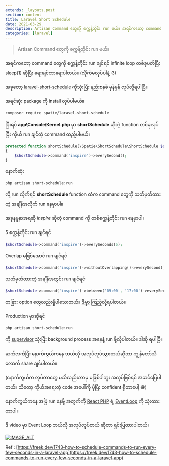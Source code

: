 ```yaml
---
extends: _layouts.post
section: content
title: Laravel Short Schedule
date: 2021-03-29
description: Artisan Command တွေကို စက္ကန့်တိုင်း run မယ်။ အရင်ကတော့ command တွေကို စက္ကန့်တိုင်း run ချင်ရင် infinite loop တစ်ခုပတ်ပြီး sleep(1) ဆိုပြီး ရေးချင်တာရေးပါတယ် (လိုက်မလုပ်ပါနဲ့ :3)။ အခုတော့ laravel-short-schedule ကိုသုံးပြီး နည်းစနစ် မှန်မှန် လုပ်လို့ရပါပြီ။
categories: [laravel]
---
```


> Artisan Command တွေကို စက္ကန့်တိုင်း run မယ်။

အရင်ကတော့ command တွေကို စက္ကန့်တိုင်း run ချင်ရင် infinite loop တစ်ခုပတ်ပြီး sleep(1) ဆိုပြီး ရေးချင်တာရေးပါတယ်။ (လိုက်မလုပ်ပါနဲ့ :3)

အခုတော့ [laravel-short-schedule](https://github.com/spatie/laravel-short-schedule) ကိုသုံးပြီး နည်းစနစ် မှန်မှန် လုပ်လို့ရပါပြီ။

အရင်ဆုံး package ကို install လုပ်ပါမယ်။

```bash
composer require spatie/laravel-short-schedule
```

ပြီးရင် **app\\Console\\Kernel.php** မှာ **shortSchedule** ဆိုတဲ့ function တစ်ခုလုပ်ပြီး ကိုယ် run ချင်တဲ့ command ထည့်ပါမယ်။

```php
protected function shortSchedule(\Spatie\ShortSchedule\ShortSchedule $shortSchedule)
{
    $shortSchedule->command('inspire')->everySecond();
}
```

နောက်ဆုံး

```bash
php artisan short-schedule:run
```

လို့ run လိုက်ရင် **shortSchedule** function ထဲက command တွေကို သတ်မှတ်ထားတဲ့ အချိန်အလိုက် run နေမှာပါ။

အခုနမူနာအရဆို _inspire_ ဆိုတဲ့ command ကို တစ်စက္ကန့်တိုင်း run နေမှာပါ။

5 စက္ကန့်တိုင်း run ချင်ရင်

```php
$shortSchedule->command('inspire')->everySeconds(5);
```

Overlap မဖြစ်အောင် run ချင်ရင်

```php
$shortSchedule->command('inspire')->withoutOverlapping()->everySecond();
``` 

သတ်မှတ်ထားတဲ့ အချိန်အတွင်း run ချင်ရင်

```php
$shortSchedule->command('inspire')->between('09:00', '17:00')->everySecond();
``` 

တခြား option တွေလည်းရှိပါသေးတယ်။ [ဒီမှာ](https://github.com/spatie/laravel-short-schedule#usage) ကြည့်လို့ရပါတယ်။

Production မှာဆိုရင်

```bash
php artisan short-schedule:run
```

ကို [supervisor](http://supervisord.org/) သုံးပြီး background process အနေနဲ့ run ဖို့လိုပါတယ်။ ဒါဆို ရပါပြီ။

ဆက်လက်ပြီး နောက်ကွယ်ကနေ ဘယ်လို အလုပ်လုပ်သွားတယ်ဆိုတာ ကျွန်တော်သိလောက် share ချင်ပါတယ်။

(နောက်ကွယ်က လုပ်တာတွေ မသိလည်းဘာမှ မဖြစ်ပါဘူး အလုပ်ဖြစ်ရင် အဆင်ပြေပါတယ်။ သိတော့ ကိုယ်အရေးတဲ့ code အပေါ်ကို ပိုပြီး confident ရှိတာပေါ့ 😁)

နောက်ကွယ်ကနေ အမြဲ run နေဖို့ အတွက်ကို [React PHP](https://reactphp.org/) ရဲ့ [EventLoop](https://reactphp.org/event-loop/) ကို သုံးထားတာပါ။

ဒီ video မှာ Event Loop ဘယ်လို အလုပ်လုပ်တယ် ဆိုတာ ရှင်းပြထားပါတယ်။

[![IMAGE_ALT](https://img.youtube.com/vi/mJFbYHYxSDg/0.jpg)](https://www.youtube.com/watch?v=mJFbYHYxSDg)

Ref : [https://freek.dev/1743-how-to-schedule-commands-to-run-every-few-seconds-in-a-laravel-app](https://freek.dev/1743-how-to-schedule-commands-to-run-every-few-seconds-in-a-laravel-app)
